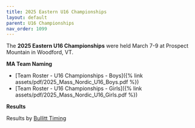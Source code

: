 ```yaml
---
title: 2025 Eastern U16 Championships
layout: default
parent: U16 Championships
nav_order: 1099
---
```


The **2025 Eastern U16 Championships** were held March 7-9 at Prospect Mountain in Woodford, VT.

**MA Team Naming**

- [Team Roster - U16 Championships - Boys]({% link assets/pdf/2025_Mass_Nordic_U16_Boys.pdf %})
- [Team Roster - U16 Championships - Girls]({% link assets/pdf/2025_Mass_Nordic_U16_Girls.pdf %})

**Results**

Results by [Bullitt Timing](https://bullitttiming.com/events/NENSA-U16-2025)